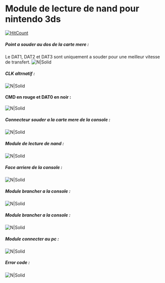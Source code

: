 # Module de lecture de nand pour nintendo 3ds

[![HitCount](http://hits.dwyl.io/SegFault42/https://github.com/SegFault42/3ds_hard_memory_dump.svg)](http://hits.dwyl.io/SegFault42/https://github.com/SegFault42/3ds_hard_memory_dump)

##### Point a souder au dos de la carte mere :
Le DAT1, DAT2 et DAT3 sont uniquement a souder pour une meilleur vitesse de transfert.
![N|Solid](https://github.com/SegFault42/3ds_memory_dump/blob/master/images/pinout_for_soldering.jpg?raw=true)

##### CLK altrnatif :
![N|Solid](https://github.com/SegFault42/3ds_memory_dump/blob/master/images/alternate_clk.jpg?raw=true)

#### CMD en rouge et DAT0 en noir :
![N|Solid](https://github.com/SegFault42/3ds_memory_dump/blob/master/images/DAT0%20and%20CMD.jpg?raw=true)

##### Connecteur souder a la carte mere de la console :
![N|Solid](https://github.com/SegFault42/3ds_memory_dump/blob/master/images/pinout%20motherboard.jpg?raw=true)

##### Module de lecture de nand :
![N|Solid](https://github.com/SegFault42/3ds_memory_dump/blob/master/images/pinout%20sd_reader.jpg?raw=true)

##### Face arriere de la console :
![N|Solid](https://github.com/SegFault42/3ds_memory_dump/blob/master/images/back%203ds%20view.jpg?raw=true)

##### Module brancher a la console :
![N|Solid](https://github.com/SegFault42/3ds_memory_dump/blob/master/images/module_connected_front.JPG?raw=true)

##### Module brancher a la console :
![N|Solid](https://github.com/SegFault42/3ds_memory_dump/blob/master/images/module_connected_back.JPG?raw=true)

##### Module connecter au pc :
![N|Solid](https://github.com/SegFault42/3ds_memory_dump/blob/master/images/dump_nand.JPG?raw=true)

##### Error code :
![N|Solid](https://github.com/SegFault42/3ds_memory_dump/blob/master/images/error_code.JPG?raw=true)
